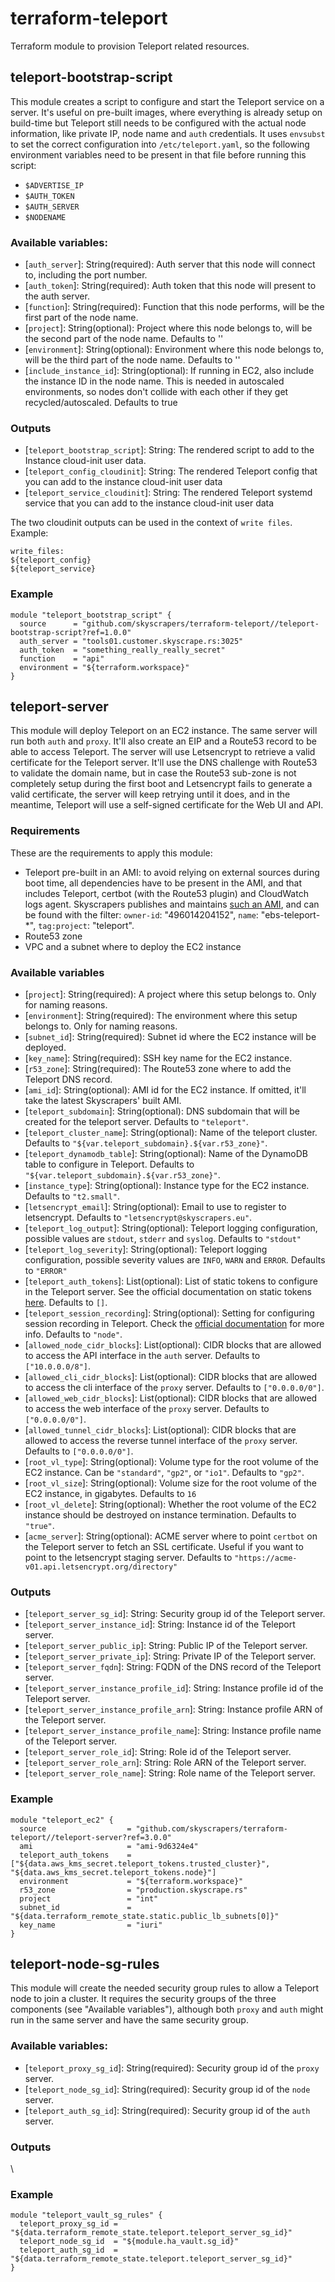 # terraform-teleport
Terraform module to provision Teleport related resources.

## teleport-bootstrap-script

This module creates a script to configure and start the Teleport service on a server. It's useful on pre-built images, where everything is already setup on build-time but Teleport still needs to be configured with the actual node information, like private IP, node name and `auth` credentials. It uses `envsubst` to set the correct configuration into `/etc/teleport.yaml`, so the following environment variables need to be present in that file before running this script:

- `$ADVERTISE_IP`
- `$AUTH_TOKEN`
- `$AUTH_SERVER`
- `$NODENAME`

### Available variables:
* [`auth_server`]: String(required): Auth server that this node will connect to, including the port number.
* [`auth_token`]: String(required): Auth token that this node will present to the auth server.
* [`function`]: String(required): Function that this node performs, will be the first part of the node name.
* [`project`]: String(optional): Project where this node belongs to, will be the second part of the node name. Defaults to ''
* [`environment`]: String(optional): Environment where this node belongs to, will be the third part of the node name. Defaults to ''
* [`include_instance_id`]: String(optional): If running in EC2, also include the instance ID in the node name. This is needed in autoscaled environments, so nodes don't collide with each other if they get recycled/autoscaled. Defaults to true

### Outputs
 * [`teleport_bootstrap_script`]: String: The rendered script to add to the Instance cloud-init user data.
 * [`teleport_config_cloudinit`]: String: The rendered Teleport config that you can add to the instance cloud-init user data
 * [`teleport_service_cloudinit`]: String: The rendered Teleport systemd service that you can add to the instance cloud-init user data


The two cloudinit outputs can be used in the context of `write files`. Example:
```
write_files:
${teleport_config}
${teleport_service}
```

### Example
```
module "teleport_bootstrap_script" {
  source      = "github.com/skyscrapers/terraform-teleport//teleport-bootstrap-script?ref=1.0.0"
  auth_server = "tools01.customer.skyscrape.rs:3025"
  auth_token  = "something_really_really_secret"
  function    = "api"
  environment = "${terraform.workspace}"
}
```

## teleport-server

This module will deploy Teleport on an EC2 instance. The same server will run both `auth` and `proxy`. It'll also create an EIP and a Route53 record to be able to access Teleport.
The server will use Letsencrypt to retrieve a valid certificate for the Teleport server. It'll use the DNS challenge with Route53 to validate the domain name, but in case the Route53 sub-zone is not completely setup during the first boot and Letsencrypt fails to generate a valid certificate, the server will keep retrying until it does, and in the meantime, Teleport will use a self-signed certificate for the Web UI and API.

### Requirements

These are the requirements to apply this module:

- Teleport pre-built in an AMI: to avoid relying on external sources during boot time, all dependencies have to be present in the AMI, and that includes Teleport, certbot (with the Route53 plugin) and CloudWatch logs agent. Skyscrapers publishes and maintains [such an AMI](https://github.com/skyscrapers/server-images#teleport), and can be found with the filter: `owner-id`: "496014204152", `name`: "ebs-teleport-*", `tag:project`: "teleport".
- Route53 zone
- VPC and a subnet where to deploy the EC2 instance

### Available variables

* [`project`]: String(required): A project where this setup belongs to. Only for naming reasons.
* [`environment`]: String(required): The environment where this setup belongs to. Only for naming reasons.
* [`subnet_id`]: String(required): Subnet id where the EC2 instance will be deployed.
* [`key_name`]: String(required): SSH key name for the EC2 instance.
* [`r53_zone`]: String(required): The Route53 zone where to add the Teleport DNS record.
* [`ami_id`]: String(optional): AMI id for the EC2 instance. If omitted, it'll take the latest Skyscrapers' built AMI.
* [`teleport_subdomain`]: String(optional): DNS subdomain that will be created for the teleport server. Defaults to `"teleport"`.
* [`teleport_cluster_name`]: String(optional): Name of the teleport cluster. Defaults to `"${var.teleport_subdomain}.${var.r53_zone}"`.
* [`teleport_dynamodb_table`]: String(optional): Name of the DynamoDB table to configure in Teleport. Defaults to `"${var.teleport_subdomain}.${var.r53_zone}"`.
* [`instance_type`]: String(optional): Instance type for the EC2 instance. Defaults to `"t2.small"`.
* [`letsencrypt_email`]: String(optional): Email to use to register to letsencrypt. Defaults to `"letsencrypt@skyscrapers.eu"`.
* [`teleport_log_output`]: String(optional): Teleport logging configuration, possible values are `stdout`, `stderr` and `syslog`. Defaults to `"stdout"`
* [`teleport_log_severity`]: String(optional): Teleport logging configuration, possible severity values are `INFO`, `WARN` and `ERROR`. Defaults to `"ERROR"`
* [`teleport_auth_tokens`]: List(optional): List of static tokens to configure in the Teleport server. See the official documentation on static tokens [here](https://gravitational.com/teleport/docs/2.3/admin-guide/#static-tokens). Defaults to `[]`.
* [`teleport_session_recording`]: String(optional): Setting for configuring session recording in Teleport. Check the [official documentation](https://gravitational.com/teleport/docs/2.4/admin-guide/#configuration) for more info. Defaults to `"node"`.
* [`allowed_node_cidr_blocks`]: List(optional): CIDR blocks that are allowed to access the API interface in the `auth` server. Defaults to `["10.0.0.0/8"]`.
* [`allowed_cli_cidr_blocks`]: List(optional): CIDR blocks that are allowed to access the cli interface of the `proxy` server. Defaults to `["0.0.0.0/0"]`.
* [`allowed_web_cidr_blocks`]: List(optional): CIDR blocks that are allowed to access the web interface of the `proxy` server. Defaults to `["0.0.0.0/0"]`.
* [`allowed_tunnel_cidr_blocks`]: List(optional): CIDR blocks that are allowed to access the reverse tunnel interface of the `proxy` server. Defaults to `["0.0.0.0/0"]`.
* [`root_vl_type`]: String(optional): Volume type for the root volume of the EC2 instance. Can be `"standard"`, `"gp2"`, or `"io1"`. Defaults to `"gp2"`.
* [`root_vl_size`]: String(optional): Volume size for the root volume of the EC2 instance, in gigabytes. Defaults to `16`
* [`root_vl_delete`]: String(optional): Whether the root volume of the EC2 instance should be destroyed on instance termination. Defaults to `"true"`.
* [`acme_server`]: String(optional): ACME server where to point `certbot` on the Teleport server to fetch an SSL certificate. Useful if you want to point to the letsencrypt staging server. Defaults to `"https://acme-v01.api.letsencrypt.org/directory"`

### Outputs
* [`teleport_server_sg_id`]: String: Security group id of the Teleport server.
* [`teleport_server_instance_id`]: String: Instance id of the Teleport server.
* [`teleport_server_public_ip`]: String: Public IP of the Teleport server.
* [`teleport_server_private_ip`]: String: Private IP of the Teleport server.
* [`teleport_server_fqdn`]: String: FQDN of the DNS record of the Teleport server.
* [`teleport_server_instance_profile_id`]: String: Instance profile id of the Teleport server.
* [`teleport_server_instance_profile_arn`]: String: Instance profile ARN of the Teleport server.
* [`teleport_server_instance_profile_name`]: String: Instance profile name of the Teleport server.
* [`teleport_server_role_id`]: String: Role id of the Teleport server.
* [`teleport_server_role_arn`]: String: Role ARN of the Teleport server.
* [`teleport_server_role_name`]: String: Role name of the Teleport server.

### Example

```
module "teleport_ec2" {
  source                  = "github.com/skyscrapers/terraform-teleport//teleport-server?ref=3.0.0"
  ami                     = "ami-9d6324e4"
  teleport_auth_tokens    = ["${data.aws_kms_secret.teleport_tokens.trusted_cluster}", "${data.aws_kms_secret.teleport_tokens.node}"]
  environment             = "${terraform.workspace}"
  r53_zone                = "production.skyscrape.rs"
  project                 = "int"
  subnet_id               = "${data.terraform_remote_state.static.public_lb_subnets[0]}"
  key_name                = "iuri"
}
```

## teleport-node-sg-rules

This module will create the needed security group rules to allow a Teleport node to join a cluster. It requires the security groups of the three components (see "Available variables"), although both `proxy` and `auth` might run in the same server and have the same security group.

### Available variables:

* [`teleport_proxy_sg_id`]: String(required): Security group id of the `proxy` server.
* [`teleport_node_sg_id`]: String(required): Security group id of the `node` server.
* [`teleport_auth_sg_id`]: String(required): Security group id of the `auth` server.

### Outputs
\

### Example

```
module "teleport_vault_sg_rules" {
  teleport_proxy_sg_id = "${data.terraform_remote_state.teleport.teleport_server_sg_id}"
  teleport_node_sg_id  = "${module.ha_vault.sg_id}"
  teleport_auth_sg_id  = "${data.terraform_remote_state.teleport.teleport_server_sg_id}"
}
```
